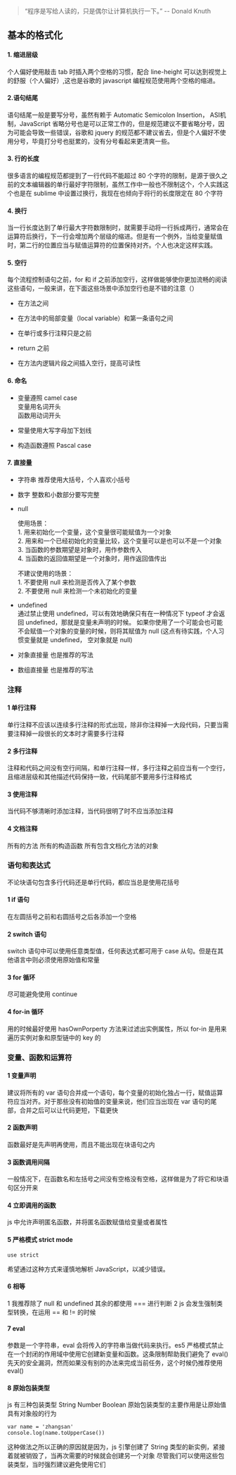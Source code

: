 
> “程序是写给人读的，只是偶尔让计算机执行一下。”                     -- Donald Knuth


## 基本的格式化

#### 1. 缩进层级

  个人偏好使用敲击 tab 时插入两个空格的习惯，配合 line-height 可以达到视觉上的舒服（个人偏好）,这也是谷歌的 javascript 编程规范使用两个空格的缩进。
 
#### 2.语句结尾

  语句结尾一般是要写分号，虽然有赖于 Automatic Semicolon Insertion， ASI机制，JavaScript 省略分号也是可以正常工作的，但是规范建议不要省略分号，因为可能会导致一些错误，谷歌和 jquery 的规范都不建议省去，但是个人偏好不使用分号，毕竟打分号也挺累的，没有分号看起来更清爽一些。
  
#### 3. 行的长度
  
  很多语言的编程规范都提到了一行代码不能超过 80 个字符的限制，是源于很久之前的文本编辑器的单行最好字符限制，虽然工作中一般也不限制这个，个人实践这个也是在 sublime 中设置过换行，我现在也倾向于将行的长度限定在 80 个字符
  
#### 4. 换行
  
  当一行长度达到了单行最大字符数限制时，就需要手动将一行拆成两行，通常会在运算符后换行，下一行会增加两个层级的缩进。但是有一个例外，当给变量赋值时，第二行的位置应当与赋值运算符的位置保持对齐。个人也决定这样实践。
  
#### 5. 空行
  
  每个流程控制语句之前，for 和 if 之前添加空行，这样做能够使你更加流畅的阅读这些语句，一般来讲，在下面这些场景中添加空行也是不错的注意（）
  
  - 在方法之间

  - 在方法中的局部变量（local variable）和第一条语句之间

  - 在单行或多行注释只是之前
	  
  - return 之前

  - 在方法内逻辑片段之间插入空行，提高可读性

#### 6. 命名

  - 变量遵照 camel case  
	  变量用名词开头  
	  函数用动词开头
	  
  - 常量使用大写字母加下划线
	  
  - 构造函数遵照 Pascal case
	 

#### 7. 直接量

  - 字符串 推荐使用大括号，个人喜欢小括号
  - 数字 整数和小数部分要写完整
  - null 
	  
	使用场景：  
	    1. 用来初始化一个变量，这个变量很可能赋值为一个对象  
	    2. 用来和一个已经初始化的变量比较，这个变量可以是也可以不是一个对象  
	    3. 当函数的参数期望是对象时，用作参数传入  
	    4. 当函数的返回值期望是一个对象时，用作返回值传出  
	         
	不建议使用的场景：  
	    1. 不要使用 null 来检测是否传入了某个参数  
	    2. 不要使用 null 来检测一个未初始化的变量   
		  
  - undefined  
	通过禁止使用 undefined，可以有效地确保只有在一种情况下 typeof 才会返回 undefined，那就是变量未声明的时候。 如果你使用了一个可能会也可能不会赋值一个对象的变量的时候，则将其赋值为 null (这点有待实践，个人习惯变量就是 undefined， 空对象就是 null)
  - 对象直接量  也是推荐的写法
  - 数组直接量  也是推荐的写法
 
### 注释
#### 1 单行注释
单行注释不应该以连续多行注释的形式出现，除非你注释掉一大段代码，只要当需要注释掉一段很长的文本时才需要多行注释

#### 2 多行注释
注释和代码之间没有空行间隔，和单行注释一样，多行注释之前应当有一个空行，且缩进层级和其他描述代码保持一致，代码尾部不要用多行注释格式

#### 3 使用注释
当代码不够清晰时添加注释，当代码很明了时不应当添加注释

#### 4 文档注释
所有的方法
所有的构造函数
所有包含文档化方法的对象

### 语句和表达式
不论块语句包含多行代码还是单行代码，都应当总是使用花括号

#### 1 if 语句
在左圆括号之前和右圆括号之后各添加一个空格

#### 2 switch 语句
switch 语句中可以使用任意类型值，任何表达式都可用于 case 从句。但是在其他语言中则必须使用原始值和常量

#### 3 for 循环
尽可能避免使用 continue

#### 4 for-in 循环
用的时候最好使用 hasOwnPorperty 方法来过滤出实例属性，所以 for-in 是用来遍历实例对象和原型链中的 key 的

### 变量、函数和运算符
#### 1 变量声明
建议将所有的 var 语句合并成一个语句，每个变量的初始化独占一行，赋值运算符应当对齐。对于那些没有初始值的变量来说，他们应当出现在 var 语句的尾部，合并之后可以让代码更短，下载更快

#### 2 函数声明
函数最好是先声明再使用，而且不能出现在块语句之内

#### 3 函数调用间隔
一般情况下，在函数名和左括号之间没有空格没有空格，这样做是为了将它和块语句区分开来

#### 4 立即调用的函数
js 中允许声明匿名函数，并将匿名函数赋值给变量或者属性

#### 5 严格模式 strict mode 
```
use strict

```
希望通过这种方式来谨慎地解析 JavaScript，以减少错误。

#### 6 相等
1 我推荐除了 null 和 undefined 其余的都使用 === 进行判断
2 js 会发生强制类型转换，在运用 == 和 != 的时候

#### 7 eval
参数是一个字符串，eval 会将传入的字符串当做代码来执行。es5 严格模式禁止在一个封闭的作用域中使用它创建新变量和函数。这条限制帮助我们避免了 eval() 先天的安全漏洞，然而如果没有别的办法来完成当前任务，这个时候仍推荐使用 eval()

#### 8 原始包装类型
js 有三种包装类型 String Number Boolean
原始包装类型的主要作用是让原始值具有对象般的行为


```
var name = 'zhangsan'
console.log(name.toUpperCase())

```       
这种做法之所以正确的原因就是因为，js 引擎创建了 String 类型的新实例，紧接着就被销毁了，当再次需要的时候就会创建另一个对象
尽管我们可以使用这些包装类型，当时强烈建议避免使用它们
